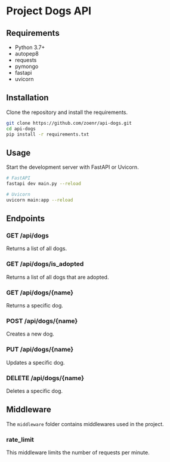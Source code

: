 # Project Dogs API

## Requirements

- Python 3.7+
- autopep8
- requests
- pymongo
- fastapi
- uvicorn

## Installation

Clone the repository and install the requirements.

```bash
git clone https://github.com/zoenr/api-dogs.git
cd api-dogs
pip install -r requirements.txt
```

## Usage

Start the development server with FastAPI or Uvicorn.

```bash
# FastAPI
fastapi dev main.py --reload
```

```bash
# Uvicorn
uvicorn main:app --reload
```

## Endpoints

### GET /api/dogs

Returns a list of all dogs.

### GET /api/dogs/is_adopted

Returns a list of all dogs that are adopted.

### GET /api/dogs/{name}

Returns a specific dog.

### POST /api/dogs/{name}

Creates a new dog.

### PUT /api/dogs/{name}

Updates a specific dog.

### DELETE /api/dogs/{name}

Deletes a specific dog.

## Middleware

The `middleware` folder contains middlewares used in the project.

### rate_limit

This middleware limits the number of requests per minute.
